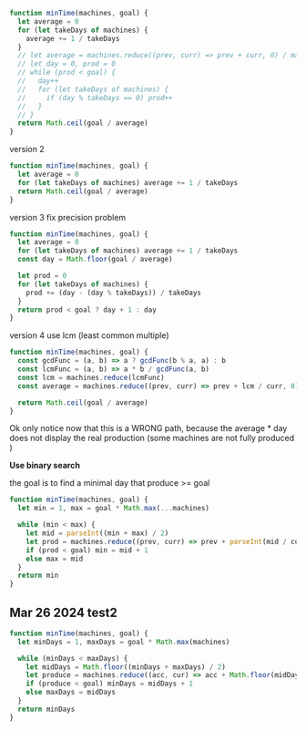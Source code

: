 ```js
function minTime(machines, goal) {
  let average = 0
  for (let takeDays of machines) {
    average += 1 / takeDays
  }
  // let average = machines.reduce((prev, curr) => prev + curr, 0) / machines.length
  // let day = 0, prod = 0
  // while (prod < goal) {
  //   day++
  //   for (let takeDays of machines) {
  //     if (day % takeDays == 0) prod++
  //   }
  // }
  return Math.ceil(goal / average)
}
```

version 2

```js
function minTime(machines, goal) {
  let average = 0
  for (let takeDays of machines) average += 1 / takeDays
  return Math.ceil(goal / average)
}
```

version 3 fix precision problem 

```js
function minTime(machines, goal) {
  let average = 0
  for (let takeDays of machines) average += 1 / takeDays
  const day = Math.floor(goal / average)

  let prod = 0
  for (let takeDays of machines) {
    prod += (day - (day % takeDays)) / takeDays
  }
  return prod < goal ? day + 1 : day
}
```

version 4 use lcm (least common multiple)

```js
function minTime(machines, goal) {
  const gcdFunc = (a, b) => a ? gcdFunc(b % a, a) : b
  const lcmFunc = (a, b) => a * b / gcdFunc(a, b)
  const lcm = machines.reduce(lcmFunc)
  const average = machines.reduce((prev, curr) => prev + lcm / curr, 0) / lcm

  return Math.ceil(goal / average)
}
```

Ok only notice now that this is a WRONG path, because the average * day does not display the real production (some machines are not fully produced )

**Use binary search**

the goal is to find a minimal day that produce >= goal

```js
function minTime(machines, goal) {
  let min = 1, max = goal * Math.max(...machines)

  while (min < max) {
    let mid = parseInt((min + max) / 2)
    let prod = machines.reduce((prev, curr) => prev + parseInt(mid / curr), 0)
    if (prod < goal) min = mid + 1
    else max = mid
  }
  return min
}
```



## Mar 26 2024 test2

```js
function minTime(machines, goal) {
  let minDays = 1, maxDays = goal * Math.max(machines)

  while (minDays < maxDays) {
    let midDays = Math.floor((minDays + maxDays) / 2)
    let produce = machines.reduce((acc, cur) => acc + Math.floor(midDays / cur), 0)
    if (produce < goal) minDays = midDays + 1
    else maxDays = midDays
  }
  return minDays
}
```

